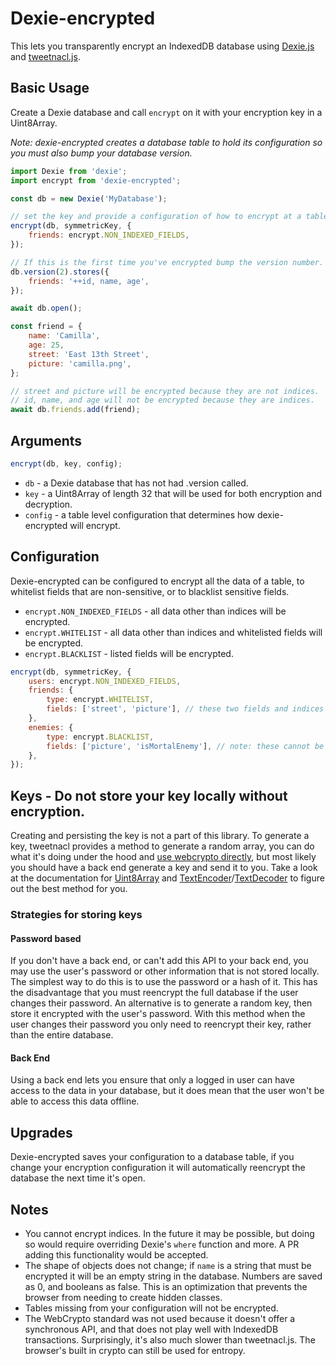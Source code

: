 # Dexie-encrypted

This lets you transparently encrypt an IndexedDB database using [Dexie.js](https://dexie.org/) and [tweetnacl.js](https://tweetnacl.js.org).

## Basic Usage

Create a Dexie database and call `encrypt` on it with your encryption key in a Uint8Array.

_Note: dexie-encrypted creates a database table to hold its configuration so you must also bump your database version._

```javascript
import Dexie from 'dexie';
import encrypt from 'dexie-encrypted';

const db = new Dexie('MyDatabase');

// set the key and provide a configuration of how to encrypt at a table level.
encrypt(db, symmetricKey, {
    friends: encrypt.NON_INDEXED_FIELDS,
});

// If this is the first time you've encrypted bump the version number.
db.version(2).stores({
    friends: '++id, name, age',
});

await db.open();

const friend = {
    name: 'Camilla',
    age: 25,
    street: 'East 13th Street',
    picture: 'camilla.png',
};

// street and picture will be encrypted because they are not indices.
// id, name, and age will not be encrypted because they are indices.
await db.friends.add(friend);
```

## Arguments

```javascript
encrypt(db, key, config);
```

-   `db` - a Dexie database that has not had .version called.
-   `key` - a Uint8Array of length 32 that will be used for both encryption and decryption.
-   `config` - a table level configuration that determines how dexie-encrypted will encrypt.

## Configuration

Dexie-encrypted can be configured to encrypt all the data of a table, to whitelist fields that are non-sensitive, or to blacklist sensitive fields.

-   `encrypt.NON_INDEXED_FIELDS` - all data other than indices will be encrypted.
-   `encrypt.WHITELIST` - all data other than indices and whitelisted fields will be encrypted.
-   `encrypt.BLACKLIST` - listed fields will be encrypted.

```javascript
encrypt(db, symmetricKey, {
    users: encrypt.NON_INDEXED_FIELDS,
    friends: {
        type: encrypt.WHITELIST,
        fields: ['street', 'picture'], // these two fields and indices will be plain text
    },
    enemies: {
        type: encrypt.BLACKLIST,
        fields: ['picture', 'isMortalEnemy'], // note: these cannot be indices
    },
});
```

## Keys - Do not store your key locally without encryption.

Creating and persisting the key is not a part of this library. To generate a key, tweetnacl provides a method to generate a random array, you can do what it's doing under the hood and [use webcrypto directly](https://developer.mozilla.org/en-US/docs/Web/API/Crypto/getRandomValues), but most likely you should have a back end generate a key and send it to you. Take a look at the documentation for [Uint8Array](https://developer.mozilla.org/en-US/docs/Web/JavaScript/Reference/Global_Objects/Uint8Array) and [TextEncoder](https://developer.mozilla.org/en-US/docs/Web/API/TextEncoder)/[TextDecoder](https://developer.mozilla.org/en-US/docs/Web/API/TextDecoder) to figure out the best method for you.

### Strategies for storing keys

#### Password based

If you don't have a back end, or can't add this API to your back end, you may use the user's password or other information that is not stored locally. The simplest way to do this is to use the password or a hash of it. This has the disadvantage that you must reencrypt the full database if the user changes their password. An alternative is to generate a random key, then store it encrypted with the user's password. With this method when the user changes their password you only need to reencrypt their key, rather than the entire database.

#### Back End

Using a back end lets you ensure that only a logged in user can have access to the data in your database, but it does mean that the user won't be able to access this data offline.

## Upgrades

Dexie-encrypted saves your configuration to a database table, if you change your encryption configuration it will automatically reencrypt the database the next time it's open.

## Notes

-   You cannot encrypt indices. In the future it may be possible, but doing so would require overriding Dexie's `where` function and more. A PR adding this functionality would be accepted.
-   The shape of objects does not change; if `name` is a string that must be encrypted it will be an empty string in the database. Numbers are saved as 0, and booleans as false. This is an optimization that prevents the browser from needing to create hidden classes.
-   Tables missing from your configuration will not be encrypted.
-   The WebCrypto standard was not used because it doesn't offer a synchronous API, and that does not play well with IndexedDB transactions. Surprisingly, it's also much slower than tweetnacl.js. The browser's built in crypto can still be used for entropy.
